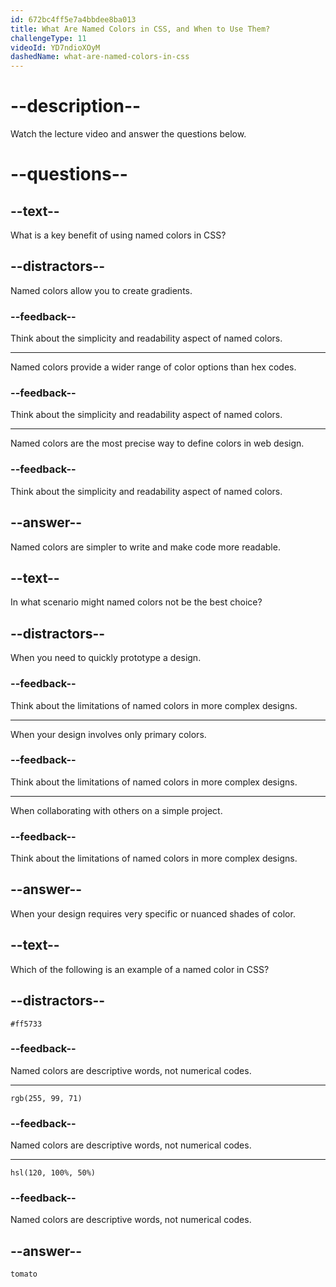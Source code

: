 ```yaml
---
id: 672bc4ff5e7a4bbdee8ba013
title: What Are Named Colors in CSS, and When to Use Them?
challengeType: 11
videoId: YD7ndioXOyM
dashedName: what-are-named-colors-in-css
---
```


# --description--

Watch the lecture video and answer the questions below.

# --questions--

## --text--

What is a key benefit of using named colors in CSS?

## --distractors--

Named colors allow you to create gradients.

### --feedback--

Think about the simplicity and readability aspect of named colors.

---

Named colors provide a wider range of color options than hex codes.

### --feedback--

Think about the simplicity and readability aspect of named colors.

---

Named colors are the most precise way to define colors in web design.

### --feedback--

Think about the simplicity and readability aspect of named colors.

## --answer--

Named colors are simpler to write and make code more readable.

## --text--

In what scenario might named colors not be the best choice?

## --distractors--

When you need to quickly prototype a design.

### --feedback--

Think about the limitations of named colors in more complex designs.

---

When your design involves only primary colors.

### --feedback--

Think about the limitations of named colors in more complex designs.

---

When collaborating with others on a simple project.

### --feedback--

Think about the limitations of named colors in more complex designs.

## --answer--

When your design requires very specific or nuanced shades of color.

## --text--

Which of the following is an example of a named color in CSS?

## --distractors--

`#ff5733`

### --feedback--

Named colors are descriptive words, not numerical codes.

---

`rgb(255, 99, 71)`

### --feedback--

Named colors are descriptive words, not numerical codes.

---

`hsl(120, 100%, 50%)`

### --feedback--

Named colors are descriptive words, not numerical codes.

## --answer--

`tomato`

